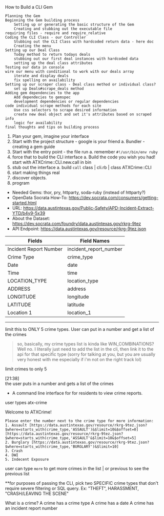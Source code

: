 How to Build a CLI Gem


    Planning the Gem
    Beginning the Gem building process
        Setting up or generating the basic structure of the Gem
        Creating and stubbing out the executable file
    requiring files - require and require_relative
    Coding the CLI Class - our Controller
        Stubbing out the CLI Class with hardcoded return data - here doc
        Creating the menu
    Setting up our Deal Class
        Today method to return todays deals
        stubbing out our first deal instances with hardcoded data
        setting up the deal class attributes
    Testing our data in console
    wire our menu with conditional to work with our deals array
        iterate and display deals
        fix spelling on availability
    Setting up our scraper class - Deal class method or individual class?
        set up Deals#scrape_deals method
    Adding gem dependencies to the app
        Add dependecies to gemspec
        development dependencies or regular dependencies
    code individual scrape methods for each site
        Use css selectors to scrape desired information
        create new deal object and set it's attributes based on scraped info
        logic for availability
    final thoughts and tips on building process


1. Plan your gem, imagine your interface
2. Start with the project structure - google is your friend
  a. Bundler - creating a gem guide
3. Start with the entry point - the file run
  a. remember `#!/usr/bin/env ruby`
4. force that to build the CLI interface
  a. Build the code you wish you had! start with ATXCrime::CLI.new.call in bin
5. stub out the interface
  a. build `call` class | cli.rb | class ATXCrime::CLI
6. start making things real
7. discover objects.
8. program


* Needed Gems: thor, pry, httparty, soda-ruby (instead of httparty?)
* OpenData Socrata How-To: https://dev.socrata.com/consumers/getting-started.html
* URL: https://data.austintexas.gov/Public-Safety/APD-Incident-Extract-YTD/b4y9-5x39
* About the Dataset: https://dev.socrata.com/foundry/data.austintexas.gov/rkrg-9tez
* API Endpoint: https://data.austintexas.gov/resource/rkrg-9tez.json

Fields  | Field Names    
------------ | ------------
Incident Report Number | incident_report_number
Crime Type | crime_type
Date | date
Time | time
LOCATION_TYPE | location_type
ADDRESS | address
LONGITUDE | longitude
LATITUDE | latitude
Location 1 | location_1

-------------
limit this to ONLY 5 crime types.
User can put in a number and get a list of the crimes
> so, basically, my crime types list is kinda like WIN_COMBINATIONS? Well no. I literally just need to add the list in the cli, then link it to the api for that specific type (sorry for talking at you, but you are usually very honest with me especially if i'm not on the right track lol)


  limit crimes to only 5



[21:38]  
the user puts in a number and gets a list of the crimes

- A command line interface for for residents to view crime reports.

user types atx-crime

Welcome to ATXCrime!

```
Please enter the number next to the crime type for more information:
1. Assault [https://data.austintexas.gov/resource/rkrg-9tez.json?$where=starts_with(crime_type,'ASSAULT')&$limit=10&$offset=0]
[https://data.austintexas.gov/resource/rkrg-9tez.json?$where=starts_with(crime_type,'ASSAULT'&$limit=10&$offset=5]
2. Burglary [https://data.austintexas.gov/resource/rkrg-9tez.json?$where=starts_with(crime_type,'BURGLARY')&$limit=10]
3. Crash
4. DWI
5. Indecent Exposure
```
  user can type `more` to get more crimes in the list | or previous to see the previous list

  **for purposes of passing the CLI, pick two SPECIFIC crime types that don't require severe filtering or SQL query. Ex: "THEFT", HARASSMENT, "CRASH/LEAVING THE SCENE"

  What is a crime?
  A crime has a crime type
  A crime has a date
  A crime has an incident report number
